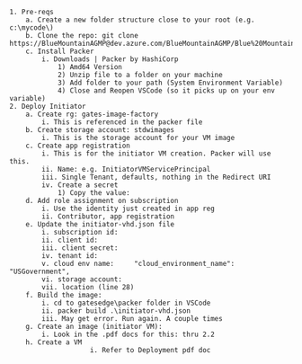 	1. Pre-reqs
		a. Create a new folder structure close to your root (e.g. c:\mycode\)
		b. Clone the repo: git clone https://BlueMountainAGMP@dev.azure.com/BlueMountainAGMP/Blue%20Mountain%20Program%202.0/_git/AzureStackHub_Automation_PO9Mod3
		c. Install Packer
			i. Downloads | Packer by HashiCorp
				1) Amd64 Version
				2) Unzip file to a folder on your machine
				3) Add folder to your path (System Environment Variable)
				4) Close and Reopen VSCode (so it picks up on your env variable)
	2. Deploy Initiator
		a. Create rg: gates-image-factory
			i. This is referenced in the packer file
		b. Create storage account: stdwimages
			i. This is the storage account for your VM image
		c. Create app registration
			i. This is for the initiator VM creation. Packer will use this.
			ii. Name: e.g. InitiatorVMServicePrincipal
			iii. Single Tenant, defaults, nothing in the Redirect URI
			iv. Create a secret
				1) Copy the value: 
		d. Add role assignment on subscription
			i. Use the identity just created in app reg
			ii. Contributor, app registration
		e. Update the initiator-vhd.json file
			i. subscription id:
			ii. client id:
			iii. client secret: 
			iv. tenant id:
			v. cloud env name:     "cloud_environment_name": "USGovernment",
			vi. storage account: 
			vii. location (line 28)
		f. Build the image:
			i. cd to gatesedge\packer folder in VSCode
			ii. packer build .\initiator-vhd.json 
			iii. May get error. Run again. A couple times
		g. Create an image (initiator VM):
			i. Look in the .pdf docs for this: thru 2.2
		h. Create a VM
                        i. Refer to Deployment pdf doc

